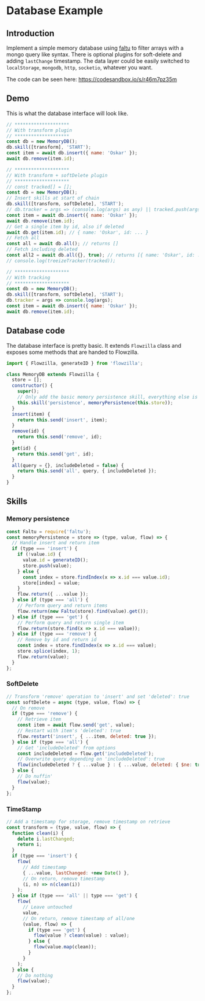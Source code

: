# Database Example

## Introduction

Implement a simple memory database using [faltu](https://github.com/moinism/faltu) to filter arrays with a mongo query like syntax. There is optional plugins for soft-delete and adding `lastChange` timestamp. The data layer could be easily switched to `localStorage`, `mongodb`, `http`, `socketio`, whatever you want.

The code can be seen here: https://codesandbox.io/s/r46m7pz35m

## Demo

This is what the database interface will look like.

```js
// ********************
// With transform plugin
// ********************
const db = new MemoryDB();
db.skill([transform], 'START');
const item = await db.insert({ name: 'Oskar' });
await db.remove(item.id);

// ********************
// With transform + softDelete plugin
// ********************
// const tracked[] = [];
const db = new MemoryDB();
// Insert skills at start of chain
db.skill([transform, softDelete], 'START');
// db.tracker = args => (console.log(args) as any) || tracked.push(args);
const item = await db.insert({ name: 'Oskar' });
await db.remove(item.id);
// Get a single item by id, also if deleted
await db.get(item.id); // { name: 'Oskar', id: ... }
// Fetch all
const all = await db.all(); // returns []
// Fetch including deleted
const all2 = await db.all({}, true); // returns [{ name: 'Oskar', id: ... }]
// console.log(treeizeTracker(tracked));

// ********************
// With tracking
// ********************
const db = new MemoryDB();
db.skill([transform, softDelete], 'START');
db.tracker = args => console.log(args);
const item = await db.insert({ name: 'Oskar' });
await db.remove(item.id);
```

## Database code

The database interface is pretty basic. It extends `Flowzilla` class and exposes some methods that are handed to Flowzilla.

```js
import { Flowzilla, generateID } from 'flowzilla';

class MemoryDB extends Flowzilla {
  store = [];
  constructor() {
    super();
    // Only add the basic memory persistence skill, everything else is optional
    this.skill('persistence', memoryPersistence(this.store));
  }
  insert(item) {
    return this.send('insert', item);
  }
  remove(id) {
    return this.send('remove', id);
  }
  get(id) {
    return this.send('get', id);
  }
  all(query = {}, includeDeleted = false) {
    return this.send('all', query, { includeDeleted });
  }
}
```

## Skills

### Memory persistence

```js
const Faltu = require('faltu');
const memoryPersistence = store => (type, value, flow) => {
  // Handle insert and return item
  if (type === 'insert') {
    if (!value.id) {
      value.id = generateID();
      store.push(value);
    } else {
      const index = store.findIndex(x => x.id === value.id);
      store[index] = value;
    }
    flow.return({ ...value });
  } else if (type === 'all') {
    // Perform query and return items
    flow.return(new Faltu(store).find(value).get());
  } else if (type === 'get') {
    // Perform query and return single item
    flow.return(store.find(x => x.id === value));
  } else if (type === 'remove') {
    // Remove by id and return id
    const index = store.findIndex(x => x.id === value);
    store.splice(index, 1);
    flow.return(value);
  }
};
```

### SoftDelete

```js
// Transform 'remove' operation to 'insert' and set 'deleted': true
const softDelete = async (type, value, flow) => {
  // On remove
  if (type === 'remove') {
    // Retrieve item
    const item = await flow.send('get', value);
    // Restart with item's 'deleted': true
    flow.restart('insert', { ...item, deleted: true });
  } else if (type === 'all') {
    // Get 'includeDeleted' from options
    const includeDeleted = flow.get('includeDeleted');
    // Overwrite query depending on 'includeDeleted': true
    flow(includeDeleted ? { ...value } : { ...value, deleted: { $ne: true } });
  } else {
    // Do nuffin'
    flow(value);
  }
};
```

### TimeStamp

```js
// Add a timestamp for storage, remove timestamp on retrieve
const transform = (type, value, flow) => {
  function clean(i) {
    delete i.lastChanged;
    return i;
  }
  if (type === 'insert') {
    flow(
      // Add timestamp
      { ...value, lastChanged: +new Date() },
      // On return, remove timestamp
      (i, n) => n(clean(i))
    );
  } else if (type === 'all' || type === 'get') {
    flow(
      // Leave untouched
      value,
      // On return, remove timestamp of all/one
      (value, flow) => {
        if (type === 'get') {
          flow(value ? clean(value) : value);
        } else {
          flow(value.map(clean));
        }
      }
    );
  } else {
    // Do nothing
    flow(value);
  }
};
```

